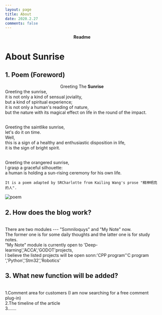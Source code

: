 ```yaml
---
layout: page
title: About 
date: 2020.2.27
comments: false
---
```

    
<center><a ><b>Readme</b></a> </center>

# About Sunrise


## 1. Poem (Foreword)

<center>Greeting The <b>Sunrise</b> </center>
Greeting the sunrise,
<br>it is not only a kind of sensual joviality,
<br>but a kind of spiritual experience;
<br>it is not only a human's reading of nature,
<br>but the nature with its magical effect on life in the round of the impact.

<br>Greeting the saintlike sunrise,
<br>let's do it on time.
<br>Well,
<br>this is a sign of a healthy and enthusiastic disposition in life,
<br>it is the sign of bright spirit.

<br>Greeting the orangered sunrise,
<br>I grasp a graceful silhouette:
<br>a human is holding a sun-rising ceremony for his own life.

```
It is a poem adapted by SRCharlotte from Kailing Wang's prose "精神明亮的人".
```

![poem](http://note.youdao.com/noteshare?id=0c08b4cf195a7ef28b60754bc03dba1a)

## 2. How does the blog work?
<br>There are two modules --- "Somniloquys" and "My Note" now. 
<br>The former one is for some daily thoughts and the latter one is for study notes.
<br>"My Note" module is currently open to 'Deep-learning','ACCA','GODOT'projects,
<br>I believe the listed projects will be open sonn:'CPP program''C program ','Python','Stm32','Robotics'

## 3. What new function will be added?
<br>1.Comment area for customers (I am now searching for a free comment plug-in)
<br>2.The timeline of the article
<br>3.......









